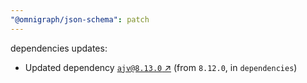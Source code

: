 ```yaml
---
"@omnigraph/json-schema": patch
---
```

dependencies updates:
  - Updated dependency [`ajv@8.13.0` ↗︎](https://www.npmjs.com/package/ajv/v/8.13.0) (from `8.12.0`, in `dependencies`)
